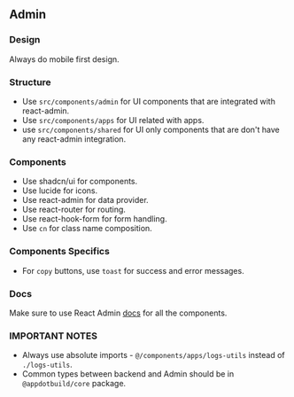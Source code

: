 ## Admin

### Design

Always do mobile first design.

### Structure

- Use `src/components/admin` for UI components that are integrated with react-admin.
- Use `src/components/apps` for UI related with apps.
- use `src/components/shared` for UI only components that are don't have any react-admin integration.

### Components

- Use shadcn/ui for components.
- Use lucide for icons.
- Use react-admin for data provider.
- Use react-router for routing.
- Use react-hook-form for form handling.
- Use `cn` for class name composition.

### Components Specifics

- For `copy` buttons, use `toast` for success and error messages.

### Docs

Make sure to use React Admin [docs](https://marmelab.com/react-admin/documentation.html) for all the components.

### IMPORTANT NOTES

- Always use absolute imports - `@/components/apps/logs-utils` instead of `./logs-utils`.
- Common types between backend and Admin should be in `@appdotbuild/core` package.
